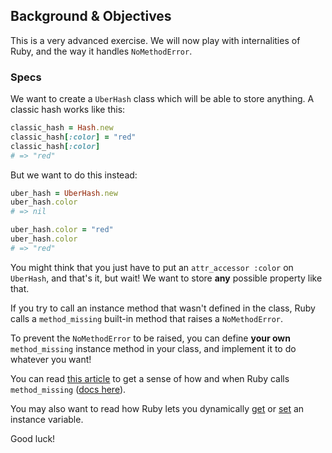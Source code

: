 ## Background & Objectives

This is a very advanced exercise. We will now play with internalities of Ruby, and the way it handles `NoMethodError`.

### Specs

We want to create a `UberHash` class which will be able to store anything. A classic hash works like this:

```ruby
classic_hash = Hash.new
classic_hash[:color] = "red"
classic_hash[:color]
# => "red"
```

But we want to do this instead:

```ruby
uber_hash = UberHash.new
uber_hash.color
# => nil

uber_hash.color = "red"
uber_hash.color
# => "red"
```

You might think that you just have to put an `attr_accessor :color` on `UberHash`, and that's it, but wait! We want to store **any** possible property like that.

If you try to call an instance method that wasn't defined in the class, Ruby calls a `method_missing` built-in method that raises a `NoMethodError`.

To prevent the `NoMethodError` to be raised, you can define **your own** `method_missing` instance method in your class, and implement it to do whatever you want!

You can read [this article](http://rubylearning.com/satishtalim/ruby_method_missing.html) to get a sense of how and when Ruby calls `method_missing` ([docs here](https://ruby-doc.org/core-2.5.3/BasicObject.html#method-i-method_missing)).

You may also want to read how Ruby lets you dynamically [get](https://ruby-doc.org/core-2.5.3/Object.html#method-i-instance_variable_get) or [set](https://ruby-doc.org/core-2.5.3/Object.html#method-i-instance_variable_set) an instance variable.

Good luck!
